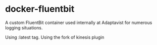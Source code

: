 # docker-fluentbit
A custom FluentBit container used internally at Adaptavist for numerous logging situations.

Using :latest tag.
Using the fork of kinesis plugin
